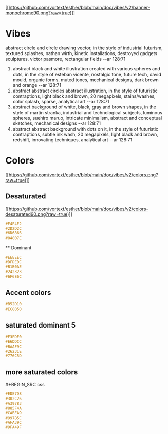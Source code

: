 [[https://github.com/vortext/esther/blob/main/doc/vibes/v2/banner-monochrome90.png?raw=true)]]

# Vibes
abstract circle and circle drawing vector, in the style of industrial futurism, textured splashes, nathan wirth, kinetic installations, destroyed gadgets sculptures, victor pasmore, rectangular fields --ar 128:71

1. abstract black and white illustration created with various spheres
   and dots, in the style of esteban vicente, nostalgic tone, future
   tech, david mould, organic forms, muted tones, mechanical designs,
   dark brown and orange --ar 128:71
2. abstract abstract circles abstract illustration, in the style of
   futuristic contraptions, light black and brown, 20 megapixels,
   stains/washes, color splash, sparse, analytical art --ar 128:71
3. abstract background of white, black, gray and brown shapes, in the
   style of martin stranka, industrial and technological subjects,
   luminous spheres, suehiro maruo, intricate minimalism, abstract and
   conceptual sketches, mechanical designs --ar 128:71
4. abstract abstract background with dots on it, in the style of
   futuristic contraptions, subtle ink wash, 20 megapixels, light
   black and brown, redshift, innovating techniques, analytical art
   --ar 128:71

# Colors
[[https://github.com/vortext/esther/blob/main/doc/vibes/v2/colors.png?raw=true)]]

## Desaturated
[[https://github.com/vortext/esther/blob/main/doc/vibes/v2/colors-desaturated90.png?raw=true)]]

```css
#E4E4E2
#2D2D2C
#6D6866
#84807E
```

** Dominant
```css
#EEEEEC
#DFDEDC
#B1B0AE
#242323
#6F6E6C
```

## Accent colors
```css
#B52D10
#EC8050
```

## saturated dominant 5
```css
#F3EDE0
#E6DDCC
#BAAF9C
#26231E
#776C5D
```

## more saturated colors
#+BEGIN_SRC css
```css
#EDE7D8
#302C26
#A39783
#885F4A
#CABEA9
#997B5C
#AFA39C
#9FA49F
```

